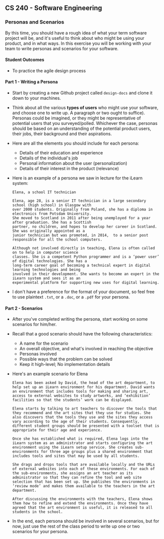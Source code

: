 ## CS 240 - Software Engineering

### Personas and Scenarios

By this time, you should have a rough idea of what your term software project will be, and it's useful to think about who might be using your product, and in what ways. In this exercise you will be working with your team to write personas and scenarios for your software.

#### Student Outcomes

- To practice the agile design process

#### Part 1 - Writing a Persona

- Start by creating a new Github project called `design-docs` and clone it down to your machines.

- Think about all the various **types of users** who might use your software, and choose one to write up. A paragraph or two ought to suffice). Personas could be imagined, or they might be representative of potential users that you surveyed/polled. Whichever the case, personas should be based on an understanding of the potential product users, their jobs, their background and their aspirations.

- Here are all the elements you should include for each persona:

  - Details of their education and experience
  - Details of the individual's job
  - Personal information about the user (personalization)
  - Details of their interest in the product (relevance)

- Here is an example of a persona we saw in lecture for the iLearn system:

  ```
  Elena, a school IT technician

  Elena, age 28, is a senior IT technician in a large secondary school (high school) in Glasgow with
  over 2000 students. Originally from Poland, she has a diploma in electronics from Potsdam University.
  She moved to Scotland in 2011 after being unemployed for a year after graduation. She has a Scottish
  partner, no children, and hopes to develop her career in Scotland. She was originally appointed as a
  junior technician but was promoted, in 2014,  to a senior post responsible for all the school computers.

  Although not involved directly in teaching, Elena is often called on to help in computer science
  classes. She is a competent Python programmer and is a ‘power user’ of digital technologies. She has a
  long-term career goal of becoming a technical expert in digital learning technologies and being
  involved in their development. She wants to become an expert in the iLearn system and sees it as an
  experimental platform for supporting new uses for digital learning.
  ```

- I don't have a preference for the format of your document, so feel free to use plaintext `.txt`, or a `.doc`, or a `.pdf` for your persona.

#### Part 2 - Scenarios

- After you've completed writing the persona, start working on some scenarios for him/her.

- Recall that a good scenario should have the following characteristics:

  - A name for the scenario
  - An overall objective, and what's involved in reaching the objective
  - Personas involved
  - Possible ways that the problem can be solved
  - Keep it high-level; No implementation details

- Here's an example scenario for Elena

  ```
  Elena has been asked by David, the head of the art department, to help set up an iLearn environment for his department. David wants an environment that includes tools for making and sharing art, access to external websites to study artworks, and ‘exhibition’ facilities so that the students’ work can be displayed.

  Elena starts by talking to art teachers to discover the tools that they recommend and the art sites that they use for studies. She also discovers that the tools they use and the sites they access vary according to the age of their students. Consequently, different student groups should be presented with a toolset that is appropriate for their age and experience.

  Once she has established what is required, Elena logs into the iLearn system as an administrator and starts configuring the art environment using the iLearn setup service. She creates sub-environments for three age groups plus a shared environment that includes tools and sites that may be used by all students.

  She drags and drops tools that are available locally and the URLs of external websites into each of these environments. For each of the sub-environments, she assigns an art teacher as its administrator so that they can refine the tool and web site selection that has been set up. She publishes the environments in ‘review mode’ and makes them available to the teachers in the art department.

  After discussing the environments with the teachers, Elena shows them how to refine and extend the environments. Once they have agreed that the art environment is useful, it is released to all students in the school.
  ```

- In the end, each persona should be involved in several scenarios, but for now, just use the rest of the class period to write up one or two scenarios for your persona.
